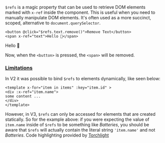 `$refs` is a magic property that can be used to retrieve DOM elements marked with `x-ref` inside the component. This is useful when you need to manually manipulate DOM elements. It's often used as a more succinct, scoped, alternative to `document.querySelector`.
```
<button @click="$refs.text.remove()">Remove Text</button>
<span x-ref="text">Hello 👋</span>
```

Hello 👋

Now, when the `<button>` is pressed, the `<span>` will be removed.


### [Limitations](#limitations)


In V2 it was possible to bind `$refs` to elements dynamically, like seen below:
```
<template x-for="item in items" :key="item.id" >
<div :x-ref="item.name">
some content ...
</div>
</template>
```
However, in V3, `$refs` can only be accessed for elements that are created statically. So for the example above: if you were expecting the value of `item.name` inside of `$refs` to be something like *Batteries*, you should be aware that `$refs` will actually contain the literal string `'item.name'` and not *Batteries*.
Code highlighting provided by [Torchlight](https://torchlight.dev/)